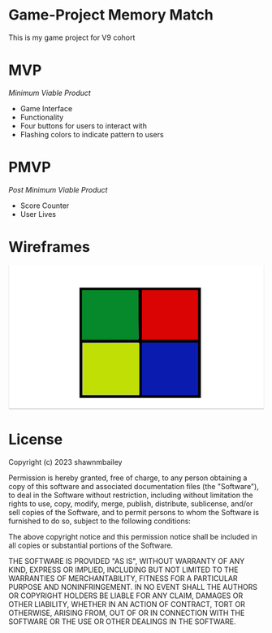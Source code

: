 # Game-Project Memory Match

This is my game project for V9 cohort 

# MVP
*Minimum Viable Product*
- Game Interface
- Functionality
- Four buttons for users to interact with
- Flashing colors to indicate pattern to users   

# PMVP
 *Post Minimum Viable Product*
- Score Counter
- User Lives


# Wireframes
![my wire frame](GameWireframe.png)
# License

Copyright (c) 2023 shawnmbailey

Permission is hereby granted, free of charge, to any person obtaining a copy
of this software and associated documentation files (the "Software"), to deal
in the Software without restriction, including without limitation the rights
to use, copy, modify, merge, publish, distribute, sublicense, and/or sell
copies of the Software, and to permit persons to whom the Software is
furnished to do so, subject to the following conditions:

The above copyright notice and this permission notice shall be included in all
copies or substantial portions of the Software.

THE SOFTWARE IS PROVIDED "AS IS", WITHOUT WARRANTY OF ANY KIND, EXPRESS OR
IMPLIED, INCLUDING BUT NOT LIMITED TO THE WARRANTIES OF MERCHANTABILITY,
FITNESS FOR A PARTICULAR PURPOSE AND NONINFRINGEMENT. IN NO EVENT SHALL THE
AUTHORS OR COPYRIGHT HOLDERS BE LIABLE FOR ANY CLAIM, DAMAGES OR OTHER
LIABILITY, WHETHER IN AN ACTION OF CONTRACT, TORT OR OTHERWISE, ARISING FROM,
OUT OF OR IN CONNECTION WITH THE SOFTWARE OR THE USE OR OTHER DEALINGS IN THE
SOFTWARE.
